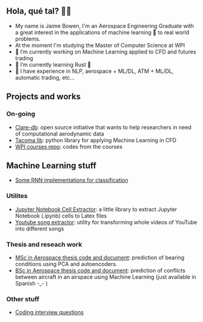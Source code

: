## Hola, qué tal? 👋👋 
- My name is Jaime Bowen, I'm an Aerospace Engineering Graduate with a great interest in the applications of machine learning 🤖  to real world problems.
- At the moment I'm studying the Master of Computer Science at WPI
- 🔭 I’m currently working on Machine Learning applied to CFD and futures trading
- 🌱 I’m currently learning Rust 🦀 
- 🤖 I have experience in NLP, aerospace + ML/DL, ATM + ML/DL, automatic trading, etc...


## Projects and works

### On-going
* [Clare-db](https://github.com/jaimebw/clare-db): open source initiative that wants to help researchers in need of computational aerodynamic data
* [Tacoma lib](https://github.com/TACOMA-INTA/tacoma-lib): python library for applying Machine Learning in CFD
* [WPI courses repo](https://github.com/404): codes from the courses

## Machine Learning stuff
* [Some RNN implementations for classification](https://github.com/jaimebw/chill_rnns)

### Utilites
* [Jupyter Notebook Cell Extractor](https://github.com/jaimebw/jupyter_cell_extractor): a little library to extract Jupyter Notebook (.ipynb) cells to Latex files
* [Youtube song extractor](https://github.com/jaimebw/song_extractor): utility for transforming whole videos of YouTube into different songs
### Thesis and reseach work
* [MSc in Aerospace thesis code and document](https://github.com/jaimebw/tfm): prediction of bearing conditions using PCA and autoencoders.
* [BSc in Aerospace thesis code and document](https://github.com/jaimebw/tfg): prediction of conflicts between aircraft in an airspace using Machine Learning (just available in Spanish -_- )
### Other stuff
* [Coding interview questions](https://github.com/jaimebw/coding_interviews_tests)


